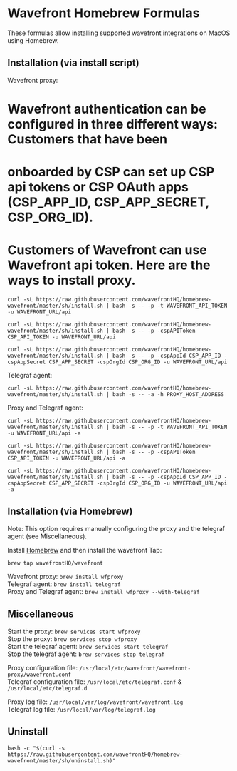 # Wavefront Homebrew Formulas

These formulas allow installing supported wavefront integrations on MacOS using Homebrew.

## Installation (via install script)

Wavefront proxy:
# Wavefront authentication can be configured in three different ways: Customers that have been
# onboarded by CSP can set up CSP api tokens or CSP OAuth apps (CSP_APP_ID, CSP_APP_SECRET, CSP_ORG_ID).
# Customers of Wavefront can use Wavefront api token. Here are the ways to install proxy.
```
curl -sL https://raw.githubusercontent.com/wavefrontHQ/homebrew-wavefront/master/sh/install.sh | bash -s -- -p -t WAVEFRONT_API_TOKEN -u WAVEFRONT_URL/api

curl -sL https://raw.githubusercontent.com/wavefrontHQ/homebrew-wavefront/master/sh/install.sh | bash -s -- -p -cspAPIToken CSP_API_TOKEN -u WAVEFRONT_URL/api

curl -sL https://raw.githubusercontent.com/wavefrontHQ/homebrew-wavefront/master/sh/install.sh | bash -s -- -p -cspAppId CSP_APP_ID -cspAppSecret CSP_APP_SECRET -cspOrgId CSP_ORG_ID -u WAVEFRONT_URL/api

```

Telegraf agent:  
```
curl -sL https://raw.githubusercontent.com/wavefrontHQ/homebrew-wavefront/master/sh/install.sh | bash -s -- -a -h PROXY_HOST_ADDRESS
```

Proxy and Telegraf agent:  
```
curl -sL https://raw.githubusercontent.com/wavefrontHQ/homebrew-wavefront/master/sh/install.sh | bash -s -- -p -t WAVEFRONT_API_TOKEN -u WAVEFRONT_URL/api -a

curl -sL https://raw.githubusercontent.com/wavefrontHQ/homebrew-wavefront/master/sh/install.sh | bash -s -- -p -cspAPIToken CSP_API_TOKEN -u WAVEFRONT_URL/api -a

curl -sL https://raw.githubusercontent.com/wavefrontHQ/homebrew-wavefront/master/sh/install.sh | bash -s -- -p -cspAppId CSP_APP_ID -cspAppSecret CSP_APP_SECRET -cspOrgId CSP_ORG_ID -u WAVEFRONT_URL/api -a

```


## Installation (via Homebrew)

Note: This option requires manually configuring the proxy and the telegraf agent (see Miscellaneous).

Install [Homebrew](https://brew.sh/) and then install the wavefront Tap:

```brew tap wavefrontHQ/wavefront```

Wavefront proxy: ```brew install wfproxy```  
Telegraf agent: ```brew install telegraf```  
Proxy and Telegraf agent: ```brew install wfproxy --with-telegraf```


## Miscellaneous
Start the proxy: ```brew services start wfproxy```  
Stop the proxy: ```brew services stop wfproxy```  
Start the telegraf agent: ```brew services start telegraf```  
Stop the telegraf agent: ```brew services stop telegraf```  

Proxy configuration file: ```/usr/local/etc/wavefront/wavefront-proxy/wavefront.conf```  
Telegraf configuration file: ```/usr/local/etc/telegraf.conf``` & ```/usr/local/etc/telegraf.d```

Proxy log file: ```/usr/local/var/log/wavefront/wavefront.log```   
Telegraf log file: ```/usr/local/var/log/telegraf.log```

## Uninstall
```
bash -c "$(curl -s https://raw.githubusercontent.com/wavefrontHQ/homebrew-wavefront/master/sh/uninstall.sh)"
```
